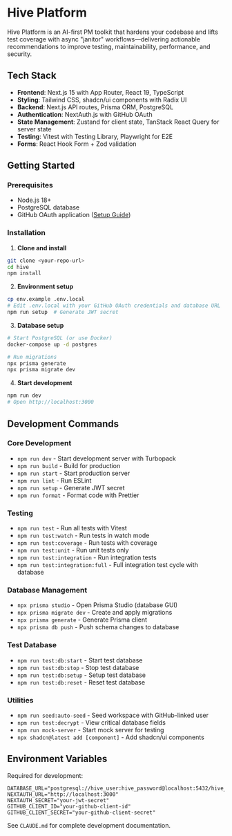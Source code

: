 # Hive Platform

Hive Platform is an AI-first PM toolkit that hardens your codebase and lifts test coverage with async "janitor" workflows—delivering actionable recommendations to improve testing, maintainability, performance, and security.

## Tech Stack

- **Frontend**: Next.js 15 with App Router, React 19, TypeScript
- **Styling**: Tailwind CSS, shadcn/ui components with Radix UI
- **Backend**: Next.js API routes, Prisma ORM, PostgreSQL
- **Authentication**: NextAuth.js with GitHub OAuth
- **State Management**: Zustand for client state, TanStack React Query for server state
- **Testing**: Vitest with Testing Library, Playwright for E2E
- **Forms**: React Hook Form + Zod validation

## Getting Started

### Prerequisites
- Node.js 18+
- PostgreSQL database  
- GitHub OAuth application ([Setup Guide](https://github.com/settings/developers))

### Installation

1. **Clone and install**
```bash
git clone <your-repo-url>
cd hive
npm install
```

2. **Environment setup**
```bash
cp env.example .env.local
# Edit .env.local with your GitHub OAuth credentials and database URL
npm run setup  # Generate JWT secret
```

3. **Database setup**
```bash
# Start PostgreSQL (or use Docker)
docker-compose up -d postgres

# Run migrations
npx prisma generate
npx prisma migrate dev
```

4. **Start development**
```bash
npm run dev
# Open http://localhost:3000
```

## Development Commands

### Core Development
- `npm run dev` - Start development server with Turbopack
- `npm run build` - Build for production  
- `npm run start` - Start production server
- `npm run lint` - Run ESLint
- `npm run setup` - Generate JWT secret
- `npm run format` - Format code with Prettier

### Testing
- `npm run test` - Run all tests with Vitest
- `npm run test:watch` - Run tests in watch mode
- `npm run test:coverage` - Run tests with coverage
- `npm run test:unit` - Run unit tests only
- `npm run test:integration` - Run integration tests
- `npm run test:integration:full` - Full integration test cycle with database

### Database Management
- `npx prisma studio` - Open Prisma Studio (database GUI)
- `npx prisma migrate dev` - Create and apply migrations
- `npx prisma generate` - Generate Prisma client
- `npx prisma db push` - Push schema changes to database

### Test Database
- `npm run test:db:start` - Start test database
- `npm run test:db:stop` - Stop test database  
- `npm run test:db:setup` - Setup test database
- `npm run test:db:reset` - Reset test database

### Utilities
- `npm run seed:auto-seed` - Seed workspace with GitHub-linked user
- `npm run test:decrypt` - View critical database fields
- `npm run mock-server` - Start mock server for testing
- `npx shadcn@latest add [component]` - Add shadcn/ui components

## Environment Variables

Required for development:
```env
DATABASE_URL="postgresql://hive_user:hive_password@localhost:5432/hive_db"
NEXTAUTH_URL="http://localhost:3000"
NEXTAUTH_SECRET="your-jwt-secret"
GITHUB_CLIENT_ID="your-github-client-id"  
GITHUB_CLIENT_SECRET="your-github-client-secret"
```

See `CLAUDE.md` for complete development documentation.